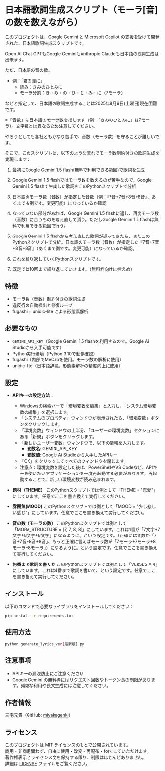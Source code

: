 # 日本語歌詞生成スクリプト（モーラ[音]の数を数えながら）

このプロジェクトは、Google Gemini と Microsoft Copilot の支援を受けて開発された、日本語歌詞生成スクリプトです。

Open AI Chat GPTもGoogle GeminiもAnthropic Claudeも日本語の歌詞生成は出来ます。

ただ、日本語の音の数、

- 例：「君の瞳に」
  - 読み：きみのひとみに
  - モーラ分割：き・み・の・ひ・と・み・に（7モーラ）

などと指定して、日本語の歌詞生成することは2025年8月9日(土曜日)現在困難です。

※「音数」は日本語のモーラ数を指します（例：「きみのひとみに」は7モーラ）。文字数とは異なるため注意してください。

やろうとしても各社ともかなり苦手で、音数（モーラ数）を守ることが難しいです。

そこで、このスクリプトは、以下のような流れでモーラ数制約付きの歌詞生成を実現します：

1. 最初にGoogle Gemini 1.5 flash(無料で利用できる範囲)で歌詞を生成

2. Google Gemini 1.5 flashではモーラ数を数えるのが苦手なので、Google Gemini 1.5 flashで生成した歌詞をこのPythonスクリプトで分析

3. 日本語のモーラ数（音数）が指定した音数（例：『7音+7音+8音+8音』、あくまでも例です。変更可能）になっているか確認

4. なっていない部分があれば、Google Gemini 1.5 flashに返し、再度モーラ数（音数）に合うものを考え直して貰う。ただしGoogle Gemini 1.5 flashは無料で利用できる範囲で行う。

5. Google Gemini 1.5 flashから考え直した歌詞が返ってきたら、またこのPythonスクリプトで分析。日本語のモーラ数（音数）が指定した『7音+7音+8音+8音』（あくまで例です。変更可能）になっているか確認。

6. これを繰り返していくPythonスクリプトです。

7. 既定では10回まで繰り返していきます。（無料枠向けに控えめ）

## 特徴
- モーラ数（音数）制約付きの歌詞生成
- 違反行の自動検出と修復ループ
- fugashi + unidic-lite による形態素解析

## 必要なもの
- `GEMINI_API_KEY`（Google Gemini 1.5 flashを利用するので。Google Ai Studioから入手可能です）
- Python実行環境（Python 3.10で動作確認）
- fugashi（内部でMeCabを使用。モーラ数の解析に使用）
- unidic-lite（日本語辞書。形態素解析の精度向上に使用）

## 設定
- **APIキーの設定方法**：
  - Windowsの検索バーで「環境変数を編集」と入力し、「システム環境変数の編集」を選択します。
  - 「システムのプロパティ」ウィンドウが表示されたら、「環境変数」ボタンをクリックします。
  - 「環境変数」ウィンドウの上半分、「ユーザーの環境変数」セクションにある「新規」ボタンをクリックします。
  - 「新しいユーザー変数」ウィンドウで、以下の情報を入力します。
    - **変数名**: GEMINI_API_KEY
    - **変数値**: Google Ai Studioから入手したAPIキー
  - 「OK」をクリックしてすべてのウィンドウを閉じます。
  - 注意点：環境変数を設定した後は、PowerShellやVS Codeなど、APIキーを使いたいアプリケーションを一度再起動する必要があります。再起動することで、新しい環境変数が読み込まれます。
　
- **題材（THEME）**
  このPythonスクリプトでは例として「THEME = "恋愛"」にしています。任意でここを書き換えて実行してください。

- **雰囲気(MOOD)**
  このPythonスクリプトでは例として「MOOD = "少し悲しい感じ"」にしています。任意でここを書き換えて実行してください。

- **音の数（モーラの数）**
  このPythonスクリプトでは例として「MORA_STRUCTURE = [7, 7, 8, 8]」にしています。これは1番が「7文字+7文字+8文字+8文字」になるように。という設定です。（正確には音数が「7音+7音+8音+8音」、もっと正確に言えばモーラ数が「7モーラ+7モーラ+8モーラ+8モーラ」）になるように。という設定です。任意でここを書き換えて実行してください。

- **何番まで歌詞を書くか**
  このPythonスクリプトでは例として「VERSES = 4」にしています。これは4番まで歌詞を書いて、という設定です。任意でここを書き換えて実行してください。

## インストール

以下のコマンドで必要なライブラリをインストールしてください：

```bash
pip install -r requirements.txt
```

## 使用方法

```bash
python generate_lyrics_ver(最新版).py
```

## 注意事項
- APIキーの漏洩防止にご注意ください  
- Google Gemini の無料枠にはリクエスト回数やトークン長の制限があります。頻繁な利用や長文生成には注意してください。

## 作者情報
三宅元貴（GitHub: [miyakegenki](https://github.com/miyakegenki)）

## ライセンス
このプロジェクトは MIT ライセンスのもとで公開されています。  
商用・非商用問わず、自由に使用・改変・再配布・fork していただけます。  
著作権表示とライセンス文を保持する限り、制限はほとんどありません。  
詳細は [LICENSE](LICENSE) ファイルをご覧ください。

